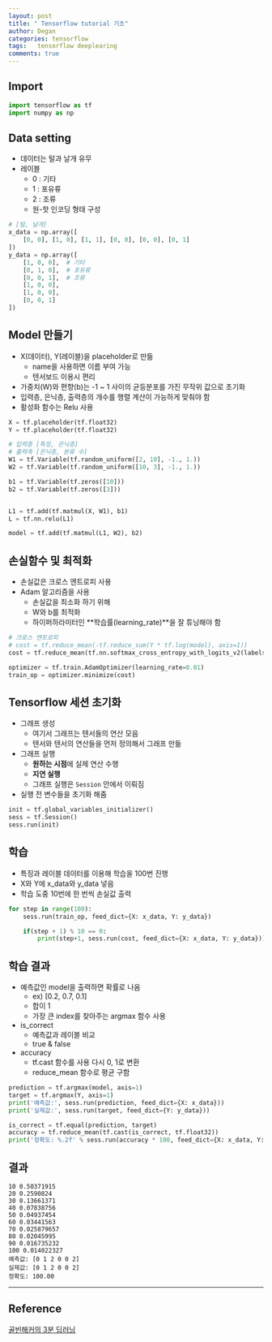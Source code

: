 ```yaml
---
layout: post
title: " Tensorflow tutorial 기초"
author: Degan
categories: tensorflow
tags:	tensorflow deeplearing
comments: true
---
```


## Import

```python
import tensorflow as tf
import numpy as np
```

## Data setting

- 데이터는 털과 날개 유무
- 레이블
	- 0 : 기타
	- 1 : 포유류
	- 2 : 조류
	- 원-핫 인코딩 형태 구성

```python
# [털, 날개]
x_data = np.array([
    [0, 0], [1, 0], [1, 1], [0, 0], [0, 0], [0, 1]
])
y_data = np.array([
    [1, 0, 0],  # 기타
    [0, 1, 0],  # 포유류
    [0, 0, 1],  # 조류
    [1, 0, 0],
    [1, 0, 0],
    [0, 0, 1]
])
```

## Model 만들기

- X(데이터), Y(레이블)을 placeholder로 만듦
	- name을 사용하면 이름 부여 가능
	- 텐서보드 이용시 편리
- 가중치(W)와 편향(b)는 -1 ~ 1 사이의 균등분포를 가진 무작위 값으로 초기화
- 입력층, 은닉층, 출력층의 개수를 행렬 계산이 가능하게  맞춰야 함
- 활성화 함수는 Relu 사용

```python
X = tf.placeholder(tf.float32)
Y = tf.placeholder(tf.float32)

# 입력층 [특징, 은닉층]
# 출력측 [은닉층, 분류 수]
W1 = tf.Variable(tf.random_uniform([2, 10], -1., 1.))
W2 = tf.Variable(tf.random_uniform([10, 3], -1., 1.))

b1 = tf.Variable(tf.zeros([10]))
b2 = tf.Variable(tf.zeros([3]))


L1 = tf.add(tf.matmul(X, W1), b1)
L = tf.nn.relu(L1)

model = tf.add(tf.matmul(L1, W2), b2)
```

## 손실함수 및 최적화

- 손실값은 크로스 엔트로피 사용
- Adam 알고리즘을 사용
	- 손실값을 최소화 하기 위해
	- W와 b를 최적화
	- 하이퍼하라미터인 **학습률(learning_rate)**을 잘 튜닝해야 함

```python
# 크로스 엔트로피
# cost = tf.reduce_mean(-tf.reduce_sum(Y * tf.log(model), axis=1))
cost = tf.reduce_mean(tf.nn.softmax_cross_entropy_with_logits_v2(labels=Y, logits=model))

optimizer = tf.train.AdamOptimizer(learning_rate=0.01)
train_op = optimizer.minimize(cost)
```

## Tensorflow 세션 초기화

- 그래프 생성
	- 여기서 그래프는 텐서들의 연산 모음
	- 텐서와 텐서의 연산들을 먼저 정의해서 그래프 만듦
- 그래프 실행
	- **원하는 시점**에 실제 연산 수행
	- **지연 실행**
	- 그래프 실행은 `Session` 안에서 이뤄짐
- 실행 전 변수들을 초기화 해줌

```python
init = tf.global_variables_initializer()
sess = tf.Session()
sess.run(init)
```

## 학습

- 특징과 레이블 데이터를 이용해 학습을 100번 진행
- X와 Y에 x_data와 y_data 넣음
- 학습 도중 10번에 한 번씩 손실값 출력

```python
for step in range(100):
    sess.run(train_op, feed_dict={X: x_data, Y: y_data})

    if(step + 1) % 10 == 0:
        print(step+1, sess.run(cost, feed_dict={X: x_data, Y: y_data}))
```

## 학습 결과

- 예측값인 model을 출력하면 확률로 나옴
	- ex) [0.2, 0.7, 0.1]
	- 합이 1
	- 가장 큰 index를 찾아주는 argmax 함수 사용
- is_correct 
	- 예측값과 레이블 비교
	- true & false
- accuracy
	- tf.cast 함수를 사용 다시 0, 1로 변환
	- reduce_mean 함수로 평균 구함

```python
prediction = tf.argmax(model, axis=1)
target = tf.argmax(Y, axis=1)
print('예측값:', sess.run(prediction, feed_dict={X: x_data}))
print('실제값:', sess.run(target, feed_dict={Y: y_data}))

is_correct = tf.equal(prediction, target)
accuracy = tf.reduce_mean(tf.cast(is_correct, tf.float32))
print('정확도: %.2f' % sess.run(accuracy * 100, feed_dict={X: x_data, Y: y_data}))
```

## 결과

```
10 0.50371915
20 0.2590824
30 0.13661371
40 0.07838756
50 0.04937454
60 0.03441563
70 0.025879657
80 0.02045995
90 0.016735232
100 0.014022327
예측값: [0 1 2 0 0 2]
실제값: [0 1 2 0 0 2]
정확도: 100.00
```

---

## Reference

[골빈해커의 3분 딥러닝](http://www.hanbit.co.kr/store/books/look.php?p_code=B7257101308)

